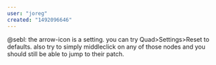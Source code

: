 ```yaml
---
user: "joreg"
created: "1492096646"
---
```


@sebl: the arrow-icon is a setting. you can try Quad>Settings>Reset to defaults. also try to simply middleclick on any of those nodes and you should still be able to jump to their patch.
